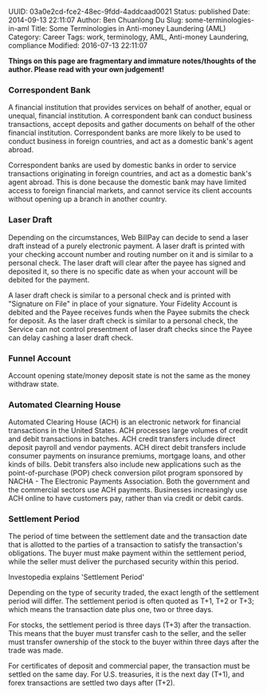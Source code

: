 UUID: 03a0e2cd-fce2-48ec-9fdd-4addcaad0021
Status: published
Date: 2014-09-13 22:11:07
Author: Ben Chuanlong Du
Slug: some-terminologies-in-aml
Title: Some Terminologies in Anti-money Laundering (AML)
Category: Career
Tags: work, terminology, AML, Anti-money Laundering, compliance
Modified: 2016-07-13 22:11:07

**Things on this page are fragmentary and immature notes/thoughts of the author. Please read with your own judgement!**


### Correspondent Bank

A financial institution that provides services on behalf of another, 
equal or unequal, financial institution. 
A correspondent bank can conduct business transactions, 
accept deposits and gather documents on behalf of the other financial institution. 
Correspondent banks are more likely to be used to conduct business in foreign countries, 
and act as a domestic bank's agent abroad.

Correspondent banks are used by domestic banks 
in order to service transactions originating in foreign countries, 
and act as a domestic bank's agent abroad. 
This is done because the domestic bank may have limited access to foreign financial markets, 
and cannot service its client accounts without opening up a branch in another country. 

### Laser Draft

Depending on the circumstances, 
Web BillPay can decide to send a laser draft instead of a purely electronic payment. 
A laser draft is printed with your checking account number 
and routing number on it and is similar to a personal check. 
The laser draft will clear after the payee has signed and deposited it, 
so there is no specific date as when your account will be debited for the payment.

A laser draft check is similar to a personal check 
and is printed with "Signature on File" in place of your signature. 
Your Fidelity Account is debited and the Payee receives funds 
when the Payee submits the check for deposit. 
As the laser draft check is similar to a personal check, 
the Service can not control presentment of laser draft checks 
since the Payee can delay cashing a laser draft check. 

### Funnel Account

Account opening state/money deposit state is not the same as the money withdraw state.


### Automated Clearning House

Automated Clearing House (ACH) is an electronic network 
for financial transactions in the United States. 
ACH processes large volumes of credit and debit transactions in batches. 
ACH credit transfers include direct deposit payroll and vendor payments. 
ACH direct debit transfers include consumer payments on insurance premiums, mortgage loans, 
and other kinds of bills. 
Debit transfers also include new applications 
such as the point-of-purchase (POP) check conversion pilot program sponsored 
by NACHA - The Electronic Payments Association. 
Both the government and the commercial sectors use ACH payments. 
Businesses increasingly use ACH online to have customers pay, 
rather than via credit or debit cards.

### Settlement Period

The period of time between the settlement date and the transaction date 
that is allotted to the parties of a transaction to satisfy the transaction's obligations. 
The buyer must make payment within the settlement period, 
while the seller must deliver the purchased security within this period.


Investopedia explains 'Settlement Period'

Depending on the type of security traded, the exact length of the settlement period will differ. 
The settlement period is often quoted as T+1, T+2 or T+3; 
which means the transaction date plus one, two or three days.

For stocks, the settlement period is three days (T+3) after the transaction. 
This means that the buyer must transfer cash to the seller, 
and the seller must transfer ownership of the stock to the buyer 
within three days after the trade was made.

For certificates of deposit and commercial paper, 
the transaction must be settled on the same day. 
For U.S. treasuries, it is the next day (T+1), 
and forex transactions are settled two days after (T+2). 
